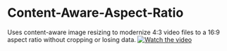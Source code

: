# Content-Aware-Aspect-Ratio

Uses content-aware image resizing to modernize 4:3 video files to a 16:9 aspect ratio without cropping or losing data.
[![Watch the video](https://i.stack.imgur.com/Vp2cE.png)](https://youtu.be/Ja24xjEEhcs)

